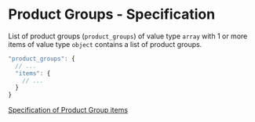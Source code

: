 # Product Groups - Specification

List of product groups (`product_groups`) of value type `array` with 1 or more
items of value type `object` contains a list of product groups.

```javascript
"product_groups": {
  // ...
  "items": {
    // ...
  }
}
```

[Specification of Product Group items](product_groups/product_group-spec.en.md)
